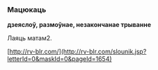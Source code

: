 ### Мацюкаць
**дзеяслоў, размоўнае, незакончанае трыванне**

Лаяць матам2.

<a rel="author">[http://rv-blr.com/](http://rv-blr.com/slounik.jsp?letterId=0&maskId=0&pageId=1654)</a>
